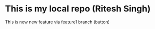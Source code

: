 # This is my local repo (Ritesh Singh)
<p> This is new new feature via feature1 branch (button) </p>